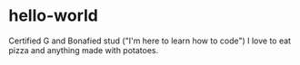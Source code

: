 # hello-world
Certified G and Bonafied stud
("I'm here to learn how to code")
I love to eat pizza and anything made with potatoes.
